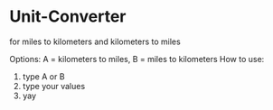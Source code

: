# Unit-Converter
for miles to kilometers and kilometers to miles

Options: A = kilometers to miles, B = miles to kilometers
How to use:
1. type A or B
2. type your values
3. yay
